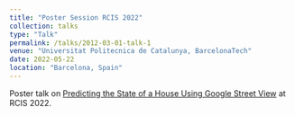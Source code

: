 ```yaml
---
title: "Poster Session RCIS 2022"
collection: talks
type: "Talk"
permalink: /talks/2012-03-01-talk-1
venue: "Universitat Politecnica de Catalunya, BarcelonaTech"
date: 2022-05-22
location: "Barcelona, Spain"
---
```


Poster talk on [Predicting the State of a House Using Google Street View]({{site.data.publications.main[-1].link}}) at RCIS 2022.
